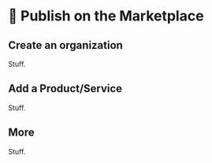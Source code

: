 # 🚀 Publish on the Marketplace

## Create an organization
Stuff.

## Add a Product/Service
Stuff.

## More
Stuff.

